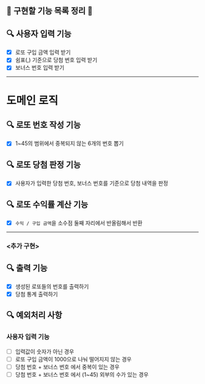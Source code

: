## 🥔 구현할 기능 목록 정리 🥔

## 🔍 사용자 입력 기능
- [X] 로또 구입 금액 입력 받기
- [X] 쉼표(,) 기준으로 당첨 번호 입력 받기
- [X] 보너스 번호 입력 받기

---
# 도메인 로직
## 🔍 로또 번호 작성 기능
- [X] 1~45의 범위에서 중복되지 않는 6개의 번호 뽑기 

## 🔍 로또 당첨 판정 기능
- [X] 사용자가 입력한 당첨 번호, 보너스 번호를 기준으로 당첨 내역을 판정

## 🔍 로또 수익률 계산 기능
- [X] `수익 / 구입 금액`을 소수점 둘째 자리에서 반올림해서 반환

---
### <추가 구현>
## 🔍 출력 기능
- [X] 생성된 로또들의 번호를 출력하기
- [X] 당첨 통계 출력하기
## 🔍 예외처리 사항
### 사용자 입력 기능
- [ ] 입력값이 숫자가 아닌 경우
- [ ] 로또 구입 금액이 1000으로 나눠 떨어지지 않는 경우
- [ ] 당첨 번호 + 보너스 번호 에서 중복이 있는 경우
- [ ] 당첨 번호 + 보너스 번호 에서 (1~45) 외부의 수가 있는 경우
